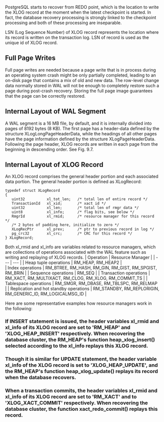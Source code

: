 PostgreSQL starts to recover from REDO point, which is the location to write the XLOG record at the moment when the latest checkpoint is started. In fact, the database recovery processing is strongly linked to the checkpoint processing and both of these processing are inseparable.

LSN (Log Sequence Number) of XLOG record represents the location where its record is written on the transaction log. LSN of record is used as the unique id of XLOG record.

## Full Page Writes

Full page writes are needed because a page write that is in process during an operating system crash might be only partially completed, leading to an on-disk page that contains a mix of old and new data. The row-level change data normally stored in WAL will not be enough to completely restore such a page during post-crash recovery. Storing the full page image guarantees that the page can be correctly restored.

## Internal Layout of WAL Segment

A WAL segment is a 16 MB file, by default, and it is internally divided into pages of 8192 bytes (8 KB). The first page has a header-data defined by the structure XLogLongPageHeaderData, while the headings of all other pages have the page information defined by the structure XLogPageHeaderData. Following the page header, XLOG records are written in each page from the beginning in descending order. See Fig. 9.7.

## Internal Layout of XLOG Record

An XLOG record comprises the general header portion and each associated data portion. The general header portion is defined as XLogRecord:
```
typedef struct XLogRecord
{
   uint32          xl_tot_len;   /* total len of entire record */
   TransactionId   xl_xid;       /* xact id */
   uint32          xl_len;       /* total len of rmgr data */
   uint8           xl_info;      /* flag bits, see below */
   RmgrId          xl_rmid;      /* resource manager for this record */
   /* 2 bytes of padding here, initialize to zero */
   XLogRecPtr      xl_prev;      /* ptr to previous record in log */
   pg_crc32        xl_crc;       /* CRC for this record */
} XLogRecord;
```

Both xl_rmid and xl_info are variables related to resource managers, which are collections of operations associated with the WAL feature such as writing and replaying of XLOG records.
| Operation | Resource Manager |
| --- | --- |
| Heap tuple operations | RM_HEAP, RM_HEAP2 |	
| Index operations	| RM_BTREE, RM_HASH, RM_GIN, RM_GIST, RM_SPGIST, RM_BRIN |
| Sequence operations	| RM_SEQ |
| Transaction operations	| RM_XACT, RM_MULTIXACT, RM_CLOG, RM_XLOG, RM_COMMIT_TS |
| Tablespace operations	| RM_SMGR, RM_DBASE, RM_TBLSPC, RM_RELMAP |
| Replication and hot standby operations	| RM_STANDBY, RM_REPLORIGIN, RM_GENERIC_ID, RM_LOGICALMSG_ID |

Here are some representative examples how resource managers work in the following:

### If INSERT statement is issued, the header variables xl_rmid and xl_info of its XLOG record are set to 'RM_HEAP' and 'XLOG_HEAP_INSERT' respectively. When recovering the database cluster, the RM_HEAP's function heap_xlog_insert() selected according to the xl_info replays this XLOG record.
### Though it is similar for UPDATE statement, the header variable xl_info of the XLOG record is set to 'XLOG_HEAP_UPDATE', and the RM_HEAP's function heap_xlog_update() replays its record when the database recovers.
### When a transaction commits, the header variables xl_rmid and xl_info of its XLOG record are set to 'RM_XACT' and to 'XLOG_XACT_COMMIT' respectively. When recovering the database cluster, the function xact_redo_commit() replays this record.
